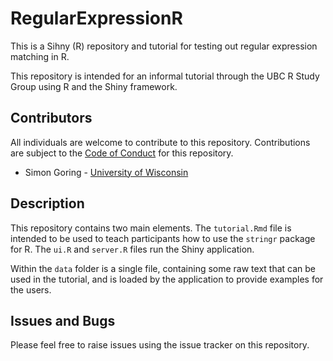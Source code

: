 # RegularExpressionR

This is a Sihny (R) repository and tutorial for testing out regular expression matching in R.

This repository is intended for an informal tutorial through the UBC R Study Group using R and the Shiny framework.

## Contributors

All individuals are welcome to contribute to this repository.  Contributions are subject to the [Code of Conduct](https://github.com/SimonGoring/RegularExpressionR/blob/master/code_of_conduct.md) for this repository.

* Simon Goring   - [University of Wisconsin](http://goring.org)

## Description

This repository contains two main elements.  The `tutorial.Rmd` file is intended to be used to teach participants how to use the `stringr` package for R.  The `ui.R` and `server.R` files run the Shiny application.

Within the `data` folder is a single file, containing some raw text that can be used in the tutorial, and is loaded by the application to provide examples for the users.

## Issues and Bugs

Please feel free to raise issues using the issue tracker on this repository.
